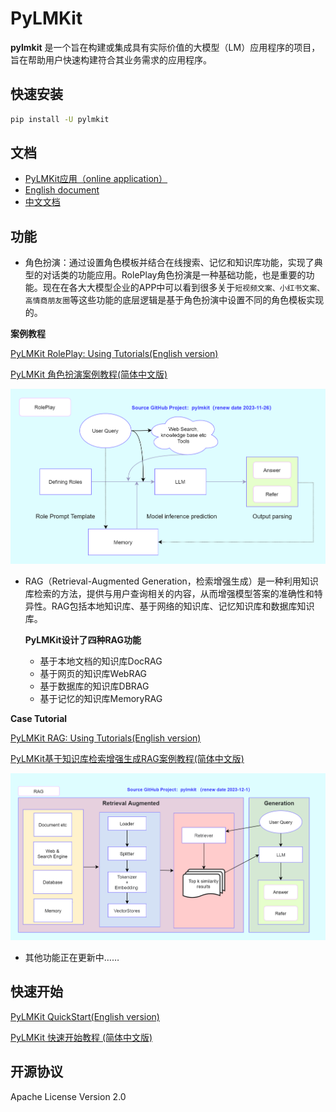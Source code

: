 # PyLMKit

**pylmkit** 是一个旨在构建或集成具有实际价值的大模型（LM）应用程序的项目，旨在帮助用户快速构建符合其业务需求的应用程序。


## 快速安装
```bash
pip install -U pylmkit
```

## 文档

- <a href="http://app.pylmkit.cn" target="_blank">PyLMKit应用（online application）</a>
- <a href="http://en.pylmkit.cn" target="_blank">English document</a>
- <a href="http://zh.pylmkit.cn" target="_blank">中文文档</a>


## 功能

- 角色扮演：通过设置角色模板并结合在线搜索、记忆和知识库功能，实现了典型的对话类的功能应用。RolePlay角色扮演是一种基础功能，也是重要的功能。现在在各大大模型企业的APP中可以看到很多关于`短视频文案、小红书文案、高情商朋友圈`等这些功能的底层逻辑是基于角色扮演中设置不同的角色模板实现的。
  
**案例教程**

[PyLMKit RolePlay: Using Tutorials(English version)](https://github.com/52phm/pylmkit/blob/main/examples/01-RolePlay-APP.md)

[PyLMKit 角色扮演案例教程(简体中文版)](https://github.com/52phm/pylmkit/blob/main/examples/01-角色扮演应用案例.ipynb)


![PyLMKit RolePlay](https://github.com/52phm/pylmkit/blob/main/docs/images/RolePlay.png)

- RAG（Retrieval-Augmented Generation，检索增强生成）是一种利用知识库检索的方法，提供与用户查询相关的内容，从而增强模型答案的准确性和特异性。RAG包括本地知识库、基于网络的知识库、记忆知识库和数据库知识库。

  **PyLMKit设计了四种RAG功能**

  - 基于本地文档的知识库DocRAG
  - 基于网页的知识库WebRAG
  - 基于数据库的知识库DBRAG
  - 基于记忆的知识库MemoryRAG


**Case Tutorial**

[PyLMKit RAG: Using Tutorials(English version)](https://github.com/52phm/pylmkit/blob/main/examples/02-RAG-Retrieval-Augmented-Generation.md)

[PyLMKit基于知识库检索增强生成RAG案例教程(简体中文版)](https://github.com/52phm/pylmkit/blob/main/examples/02-基于知识库检索增强生成RAG案例.ipynb)


![PyLMKit RAG](https://github.com/52phm/pylmkit/blob/main/docs/images/RAG.png)

- 其他功能正在更新中……


## 快速开始

[PyLMKit QuickStart(English version)](https://github.com/52phm/pylmkit/blob/main/examples/00-QuickStart.md)

[PyLMKit 快速开始教程 (简体中文版)](https://github.com/52phm/pylmkit/blob/main/examples/00-快速开始.md)

## 开源协议

Apache License Version 2.0





